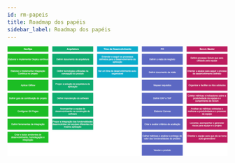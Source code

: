 ```yaml
---
id: rm-papeis
title: Roadmap dos papéis
sidebar_label: Roadmap dos papéis
---
```


![roadmap_papeis](assets/roadmap-papeis.png)

